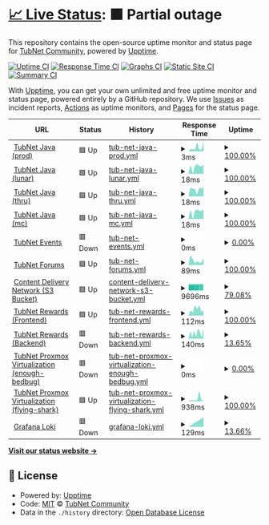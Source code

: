# [📈 Live Status](https://Tubnom.github.io/tubnet-uptime): <!--live status--> **🟧 Partial outage**

This repository contains the open-source uptime monitor and status page for [TubNet Community](https://Tubnom.github.io/tubnet-uptime), powered by [Upptime](https://github.com/upptime/upptime).

[![Uptime CI](https://github.com/Tubnom/tubnet-uptime/workflows/Uptime%20CI/badge.svg)](https://github.com/Tubnom/tubnet-uptime/actions?query=workflow%3A%22Uptime+CI%22)
[![Response Time CI](https://github.com/Tubnom/tubnet-uptime/workflows/Response%20Time%20CI/badge.svg)](https://github.com/Tubnom/tubnet-uptime/actions?query=workflow%3A%22Response+Time+CI%22)
[![Graphs CI](https://github.com/Tubnom/tubnet-uptime/workflows/Graphs%20CI/badge.svg)](https://github.com/Tubnom/tubnet-uptime/actions?query=workflow%3A%22Graphs+CI%22)
[![Static Site CI](https://github.com/Tubnom/tubnet-uptime/workflows/Static%20Site%20CI/badge.svg)](https://github.com/Tubnom/tubnet-uptime/actions?query=workflow%3A%22Static+Site+CI%22)
[![Summary CI](https://github.com/Tubnom/tubnet-uptime/workflows/Summary%20CI/badge.svg)](https://github.com/Tubnom/tubnet-uptime/actions?query=workflow%3A%22Summary+CI%22)

With [Upptime](https://upptime.js.org), you can get your own unlimited and free uptime monitor and status page, powered entirely by a GitHub repository. We use [Issues](https://github.com/Tubnom/tubnet-uptime/issues) as incident reports, [Actions](https://github.com/Tubnom/tubnet-uptime/actions) as uptime monitors, and [Pages](https://Tubnom.github.io/tubnet-uptime) for the status page.

<!--start: status pages-->
<!-- This summary is generated by Upptime (https://github.com/upptime/upptime) -->
<!-- Do not edit this manually, your changes will be overwritten -->
<!-- prettier-ignore -->
| URL | Status | History | Response Time | Uptime |
| --- | ------ | ------- | ------------- | ------ |
| <img alt="" src="https://icons.duckduckgo.com/ip3/null.ico" height="13"> [TubNet Java (prod)](prod.tubnet.gg) | 🟩 Up | [tub-net-java-prod.yml](https://github.com/Tubnom/tubnet-uptime/commits/HEAD/history/tub-net-java-prod.yml) | <details><summary><img alt="Response time graph" src="./graphs/tub-net-java-prod/response-time-week.png" height="20"> 3ms</summary><br><a href="https://status.tubnet.cc/history/tub-net-java-prod"><img alt="Response time 48" src="https://img.shields.io/endpoint?url=https%3A%2F%2Fraw.githubusercontent.com%2FTubnom%2Ftubnet-uptime%2FHEAD%2Fapi%2Ftub-net-java-prod%2Fresponse-time.json"></a><br><a href="https://status.tubnet.cc/history/tub-net-java-prod"><img alt="24-hour response time 6" src="https://img.shields.io/endpoint?url=https%3A%2F%2Fraw.githubusercontent.com%2FTubnom%2Ftubnet-uptime%2FHEAD%2Fapi%2Ftub-net-java-prod%2Fresponse-time-day.json"></a><br><a href="https://status.tubnet.cc/history/tub-net-java-prod"><img alt="7-day response time 3" src="https://img.shields.io/endpoint?url=https%3A%2F%2Fraw.githubusercontent.com%2FTubnom%2Ftubnet-uptime%2FHEAD%2Fapi%2Ftub-net-java-prod%2Fresponse-time-week.json"></a><br><a href="https://status.tubnet.cc/history/tub-net-java-prod"><img alt="30-day response time 3" src="https://img.shields.io/endpoint?url=https%3A%2F%2Fraw.githubusercontent.com%2FTubnom%2Ftubnet-uptime%2FHEAD%2Fapi%2Ftub-net-java-prod%2Fresponse-time-month.json"></a><br><a href="https://status.tubnet.cc/history/tub-net-java-prod"><img alt="1-year response time 48" src="https://img.shields.io/endpoint?url=https%3A%2F%2Fraw.githubusercontent.com%2FTubnom%2Ftubnet-uptime%2FHEAD%2Fapi%2Ftub-net-java-prod%2Fresponse-time-year.json"></a></details> | <details><summary><a href="https://status.tubnet.cc/history/tub-net-java-prod">100.00%</a></summary><a href="https://status.tubnet.cc/history/tub-net-java-prod"><img alt="All-time uptime 99.86%" src="https://img.shields.io/endpoint?url=https%3A%2F%2Fraw.githubusercontent.com%2FTubnom%2Ftubnet-uptime%2FHEAD%2Fapi%2Ftub-net-java-prod%2Fuptime.json"></a><br><a href="https://status.tubnet.cc/history/tub-net-java-prod"><img alt="24-hour uptime 100.00%" src="https://img.shields.io/endpoint?url=https%3A%2F%2Fraw.githubusercontent.com%2FTubnom%2Ftubnet-uptime%2FHEAD%2Fapi%2Ftub-net-java-prod%2Fuptime-day.json"></a><br><a href="https://status.tubnet.cc/history/tub-net-java-prod"><img alt="7-day uptime 100.00%" src="https://img.shields.io/endpoint?url=https%3A%2F%2Fraw.githubusercontent.com%2FTubnom%2Ftubnet-uptime%2FHEAD%2Fapi%2Ftub-net-java-prod%2Fuptime-week.json"></a><br><a href="https://status.tubnet.cc/history/tub-net-java-prod"><img alt="30-day uptime 100.00%" src="https://img.shields.io/endpoint?url=https%3A%2F%2Fraw.githubusercontent.com%2FTubnom%2Ftubnet-uptime%2FHEAD%2Fapi%2Ftub-net-java-prod%2Fuptime-month.json"></a><br><a href="https://status.tubnet.cc/history/tub-net-java-prod"><img alt="1-year uptime 99.86%" src="https://img.shields.io/endpoint?url=https%3A%2F%2Fraw.githubusercontent.com%2FTubnom%2Ftubnet-uptime%2FHEAD%2Fapi%2Ftub-net-java-prod%2Fuptime-year.json"></a></details>
| <img alt="" src="https://icons.duckduckgo.com/ip3/null.ico" height="13"> [TubNet Java (lunar)](lunar.tubnet.gg) | 🟩 Up | [tub-net-java-lunar.yml](https://github.com/Tubnom/tubnet-uptime/commits/HEAD/history/tub-net-java-lunar.yml) | <details><summary><img alt="Response time graph" src="./graphs/tub-net-java-lunar/response-time-week.png" height="20"> 18ms</summary><br><a href="https://status.tubnet.cc/history/tub-net-java-lunar"><img alt="Response time 78" src="https://img.shields.io/endpoint?url=https%3A%2F%2Fraw.githubusercontent.com%2FTubnom%2Ftubnet-uptime%2FHEAD%2Fapi%2Ftub-net-java-lunar%2Fresponse-time.json"></a><br><a href="https://status.tubnet.cc/history/tub-net-java-lunar"><img alt="24-hour response time 23" src="https://img.shields.io/endpoint?url=https%3A%2F%2Fraw.githubusercontent.com%2FTubnom%2Ftubnet-uptime%2FHEAD%2Fapi%2Ftub-net-java-lunar%2Fresponse-time-day.json"></a><br><a href="https://status.tubnet.cc/history/tub-net-java-lunar"><img alt="7-day response time 18" src="https://img.shields.io/endpoint?url=https%3A%2F%2Fraw.githubusercontent.com%2FTubnom%2Ftubnet-uptime%2FHEAD%2Fapi%2Ftub-net-java-lunar%2Fresponse-time-week.json"></a><br><a href="https://status.tubnet.cc/history/tub-net-java-lunar"><img alt="30-day response time 28" src="https://img.shields.io/endpoint?url=https%3A%2F%2Fraw.githubusercontent.com%2FTubnom%2Ftubnet-uptime%2FHEAD%2Fapi%2Ftub-net-java-lunar%2Fresponse-time-month.json"></a><br><a href="https://status.tubnet.cc/history/tub-net-java-lunar"><img alt="1-year response time 76" src="https://img.shields.io/endpoint?url=https%3A%2F%2Fraw.githubusercontent.com%2FTubnom%2Ftubnet-uptime%2FHEAD%2Fapi%2Ftub-net-java-lunar%2Fresponse-time-year.json"></a></details> | <details><summary><a href="https://status.tubnet.cc/history/tub-net-java-lunar">100.00%</a></summary><a href="https://status.tubnet.cc/history/tub-net-java-lunar"><img alt="All-time uptime 99.86%" src="https://img.shields.io/endpoint?url=https%3A%2F%2Fraw.githubusercontent.com%2FTubnom%2Ftubnet-uptime%2FHEAD%2Fapi%2Ftub-net-java-lunar%2Fuptime.json"></a><br><a href="https://status.tubnet.cc/history/tub-net-java-lunar"><img alt="24-hour uptime 100.00%" src="https://img.shields.io/endpoint?url=https%3A%2F%2Fraw.githubusercontent.com%2FTubnom%2Ftubnet-uptime%2FHEAD%2Fapi%2Ftub-net-java-lunar%2Fuptime-day.json"></a><br><a href="https://status.tubnet.cc/history/tub-net-java-lunar"><img alt="7-day uptime 100.00%" src="https://img.shields.io/endpoint?url=https%3A%2F%2Fraw.githubusercontent.com%2FTubnom%2Ftubnet-uptime%2FHEAD%2Fapi%2Ftub-net-java-lunar%2Fuptime-week.json"></a><br><a href="https://status.tubnet.cc/history/tub-net-java-lunar"><img alt="30-day uptime 100.00%" src="https://img.shields.io/endpoint?url=https%3A%2F%2Fraw.githubusercontent.com%2FTubnom%2Ftubnet-uptime%2FHEAD%2Fapi%2Ftub-net-java-lunar%2Fuptime-month.json"></a><br><a href="https://status.tubnet.cc/history/tub-net-java-lunar"><img alt="1-year uptime 99.85%" src="https://img.shields.io/endpoint?url=https%3A%2F%2Fraw.githubusercontent.com%2FTubnom%2Ftubnet-uptime%2FHEAD%2Fapi%2Ftub-net-java-lunar%2Fuptime-year.json"></a></details>
| <img alt="" src="https://icons.duckduckgo.com/ip3/null.ico" height="13"> [TubNet Java (thru)](thru.tubnet.gg) | 🟩 Up | [tub-net-java-thru.yml](https://github.com/Tubnom/tubnet-uptime/commits/HEAD/history/tub-net-java-thru.yml) | <details><summary><img alt="Response time graph" src="./graphs/tub-net-java-thru/response-time-week.png" height="20"> 18ms</summary><br><a href="https://status.tubnet.cc/history/tub-net-java-thru"><img alt="Response time 68" src="https://img.shields.io/endpoint?url=https%3A%2F%2Fraw.githubusercontent.com%2FTubnom%2Ftubnet-uptime%2FHEAD%2Fapi%2Ftub-net-java-thru%2Fresponse-time.json"></a><br><a href="https://status.tubnet.cc/history/tub-net-java-thru"><img alt="24-hour response time 23" src="https://img.shields.io/endpoint?url=https%3A%2F%2Fraw.githubusercontent.com%2FTubnom%2Ftubnet-uptime%2FHEAD%2Fapi%2Ftub-net-java-thru%2Fresponse-time-day.json"></a><br><a href="https://status.tubnet.cc/history/tub-net-java-thru"><img alt="7-day response time 18" src="https://img.shields.io/endpoint?url=https%3A%2F%2Fraw.githubusercontent.com%2FTubnom%2Ftubnet-uptime%2FHEAD%2Fapi%2Ftub-net-java-thru%2Fresponse-time-week.json"></a><br><a href="https://status.tubnet.cc/history/tub-net-java-thru"><img alt="30-day response time 28" src="https://img.shields.io/endpoint?url=https%3A%2F%2Fraw.githubusercontent.com%2FTubnom%2Ftubnet-uptime%2FHEAD%2Fapi%2Ftub-net-java-thru%2Fresponse-time-month.json"></a><br><a href="https://status.tubnet.cc/history/tub-net-java-thru"><img alt="1-year response time 67" src="https://img.shields.io/endpoint?url=https%3A%2F%2Fraw.githubusercontent.com%2FTubnom%2Ftubnet-uptime%2FHEAD%2Fapi%2Ftub-net-java-thru%2Fresponse-time-year.json"></a></details> | <details><summary><a href="https://status.tubnet.cc/history/tub-net-java-thru">100.00%</a></summary><a href="https://status.tubnet.cc/history/tub-net-java-thru"><img alt="All-time uptime 99.86%" src="https://img.shields.io/endpoint?url=https%3A%2F%2Fraw.githubusercontent.com%2FTubnom%2Ftubnet-uptime%2FHEAD%2Fapi%2Ftub-net-java-thru%2Fuptime.json"></a><br><a href="https://status.tubnet.cc/history/tub-net-java-thru"><img alt="24-hour uptime 100.00%" src="https://img.shields.io/endpoint?url=https%3A%2F%2Fraw.githubusercontent.com%2FTubnom%2Ftubnet-uptime%2FHEAD%2Fapi%2Ftub-net-java-thru%2Fuptime-day.json"></a><br><a href="https://status.tubnet.cc/history/tub-net-java-thru"><img alt="7-day uptime 100.00%" src="https://img.shields.io/endpoint?url=https%3A%2F%2Fraw.githubusercontent.com%2FTubnom%2Ftubnet-uptime%2FHEAD%2Fapi%2Ftub-net-java-thru%2Fuptime-week.json"></a><br><a href="https://status.tubnet.cc/history/tub-net-java-thru"><img alt="30-day uptime 100.00%" src="https://img.shields.io/endpoint?url=https%3A%2F%2Fraw.githubusercontent.com%2FTubnom%2Ftubnet-uptime%2FHEAD%2Fapi%2Ftub-net-java-thru%2Fuptime-month.json"></a><br><a href="https://status.tubnet.cc/history/tub-net-java-thru"><img alt="1-year uptime 99.86%" src="https://img.shields.io/endpoint?url=https%3A%2F%2Fraw.githubusercontent.com%2FTubnom%2Ftubnet-uptime%2FHEAD%2Fapi%2Ftub-net-java-thru%2Fuptime-year.json"></a></details>
| <img alt="" src="https://icons.duckduckgo.com/ip3/null.ico" height="13"> [TubNet Java (mc)](mc.tubnet.gg) | 🟩 Up | [tub-net-java-mc.yml](https://github.com/Tubnom/tubnet-uptime/commits/HEAD/history/tub-net-java-mc.yml) | <details><summary><img alt="Response time graph" src="./graphs/tub-net-java-mc/response-time-week.png" height="20"> 18ms</summary><br><a href="https://status.tubnet.cc/history/tub-net-java-mc"><img alt="Response time 62" src="https://img.shields.io/endpoint?url=https%3A%2F%2Fraw.githubusercontent.com%2FTubnom%2Ftubnet-uptime%2FHEAD%2Fapi%2Ftub-net-java-mc%2Fresponse-time.json"></a><br><a href="https://status.tubnet.cc/history/tub-net-java-mc"><img alt="24-hour response time 23" src="https://img.shields.io/endpoint?url=https%3A%2F%2Fraw.githubusercontent.com%2FTubnom%2Ftubnet-uptime%2FHEAD%2Fapi%2Ftub-net-java-mc%2Fresponse-time-day.json"></a><br><a href="https://status.tubnet.cc/history/tub-net-java-mc"><img alt="7-day response time 18" src="https://img.shields.io/endpoint?url=https%3A%2F%2Fraw.githubusercontent.com%2FTubnom%2Ftubnet-uptime%2FHEAD%2Fapi%2Ftub-net-java-mc%2Fresponse-time-week.json"></a><br><a href="https://status.tubnet.cc/history/tub-net-java-mc"><img alt="30-day response time 33" src="https://img.shields.io/endpoint?url=https%3A%2F%2Fraw.githubusercontent.com%2FTubnom%2Ftubnet-uptime%2FHEAD%2Fapi%2Ftub-net-java-mc%2Fresponse-time-month.json"></a><br><a href="https://status.tubnet.cc/history/tub-net-java-mc"><img alt="1-year response time 61" src="https://img.shields.io/endpoint?url=https%3A%2F%2Fraw.githubusercontent.com%2FTubnom%2Ftubnet-uptime%2FHEAD%2Fapi%2Ftub-net-java-mc%2Fresponse-time-year.json"></a></details> | <details><summary><a href="https://status.tubnet.cc/history/tub-net-java-mc">100.00%</a></summary><a href="https://status.tubnet.cc/history/tub-net-java-mc"><img alt="All-time uptime 99.86%" src="https://img.shields.io/endpoint?url=https%3A%2F%2Fraw.githubusercontent.com%2FTubnom%2Ftubnet-uptime%2FHEAD%2Fapi%2Ftub-net-java-mc%2Fuptime.json"></a><br><a href="https://status.tubnet.cc/history/tub-net-java-mc"><img alt="24-hour uptime 100.00%" src="https://img.shields.io/endpoint?url=https%3A%2F%2Fraw.githubusercontent.com%2FTubnom%2Ftubnet-uptime%2FHEAD%2Fapi%2Ftub-net-java-mc%2Fuptime-day.json"></a><br><a href="https://status.tubnet.cc/history/tub-net-java-mc"><img alt="7-day uptime 100.00%" src="https://img.shields.io/endpoint?url=https%3A%2F%2Fraw.githubusercontent.com%2FTubnom%2Ftubnet-uptime%2FHEAD%2Fapi%2Ftub-net-java-mc%2Fuptime-week.json"></a><br><a href="https://status.tubnet.cc/history/tub-net-java-mc"><img alt="30-day uptime 100.00%" src="https://img.shields.io/endpoint?url=https%3A%2F%2Fraw.githubusercontent.com%2FTubnom%2Ftubnet-uptime%2FHEAD%2Fapi%2Ftub-net-java-mc%2Fuptime-month.json"></a><br><a href="https://status.tubnet.cc/history/tub-net-java-mc"><img alt="1-year uptime 99.86%" src="https://img.shields.io/endpoint?url=https%3A%2F%2Fraw.githubusercontent.com%2FTubnom%2Ftubnet-uptime%2FHEAD%2Fapi%2Ftub-net-java-mc%2Fuptime-year.json"></a></details>
| <img alt="" src="https://icons.duckduckgo.com/ip3/null.ico" height="13"> [TubNet Events](5.161.155.38) | 🟥 Down | [tub-net-events.yml](https://github.com/Tubnom/tubnet-uptime/commits/HEAD/history/tub-net-events.yml) | <details><summary><img alt="Response time graph" src="./graphs/tub-net-events/response-time-week.png" height="20"> 0ms</summary><br><a href="https://status.tubnet.cc/history/tub-net-events"><img alt="Response time 40" src="https://img.shields.io/endpoint?url=https%3A%2F%2Fraw.githubusercontent.com%2FTubnom%2Ftubnet-uptime%2FHEAD%2Fapi%2Ftub-net-events%2Fresponse-time.json"></a><br><a href="https://status.tubnet.cc/history/tub-net-events"><img alt="24-hour response time 0" src="https://img.shields.io/endpoint?url=https%3A%2F%2Fraw.githubusercontent.com%2FTubnom%2Ftubnet-uptime%2FHEAD%2Fapi%2Ftub-net-events%2Fresponse-time-day.json"></a><br><a href="https://status.tubnet.cc/history/tub-net-events"><img alt="7-day response time 0" src="https://img.shields.io/endpoint?url=https%3A%2F%2Fraw.githubusercontent.com%2FTubnom%2Ftubnet-uptime%2FHEAD%2Fapi%2Ftub-net-events%2Fresponse-time-week.json"></a><br><a href="https://status.tubnet.cc/history/tub-net-events"><img alt="30-day response time 0" src="https://img.shields.io/endpoint?url=https%3A%2F%2Fraw.githubusercontent.com%2FTubnom%2Ftubnet-uptime%2FHEAD%2Fapi%2Ftub-net-events%2Fresponse-time-month.json"></a><br><a href="https://status.tubnet.cc/history/tub-net-events"><img alt="1-year response time 39" src="https://img.shields.io/endpoint?url=https%3A%2F%2Fraw.githubusercontent.com%2FTubnom%2Ftubnet-uptime%2FHEAD%2Fapi%2Ftub-net-events%2Fresponse-time-year.json"></a></details> | <details><summary><a href="https://status.tubnet.cc/history/tub-net-events">0.00%</a></summary><a href="https://status.tubnet.cc/history/tub-net-events"><img alt="All-time uptime 8.66%" src="https://img.shields.io/endpoint?url=https%3A%2F%2Fraw.githubusercontent.com%2FTubnom%2Ftubnet-uptime%2FHEAD%2Fapi%2Ftub-net-events%2Fuptime.json"></a><br><a href="https://status.tubnet.cc/history/tub-net-events"><img alt="24-hour uptime 0.00%" src="https://img.shields.io/endpoint?url=https%3A%2F%2Fraw.githubusercontent.com%2FTubnom%2Ftubnet-uptime%2FHEAD%2Fapi%2Ftub-net-events%2Fuptime-day.json"></a><br><a href="https://status.tubnet.cc/history/tub-net-events"><img alt="7-day uptime 0.00%" src="https://img.shields.io/endpoint?url=https%3A%2F%2Fraw.githubusercontent.com%2FTubnom%2Ftubnet-uptime%2FHEAD%2Fapi%2Ftub-net-events%2Fuptime-week.json"></a><br><a href="https://status.tubnet.cc/history/tub-net-events"><img alt="30-day uptime 0.00%" src="https://img.shields.io/endpoint?url=https%3A%2F%2Fraw.githubusercontent.com%2FTubnom%2Ftubnet-uptime%2FHEAD%2Fapi%2Ftub-net-events%2Fuptime-month.json"></a><br><a href="https://status.tubnet.cc/history/tub-net-events"><img alt="1-year uptime 7.04%" src="https://img.shields.io/endpoint?url=https%3A%2F%2Fraw.githubusercontent.com%2FTubnom%2Ftubnet-uptime%2FHEAD%2Fapi%2Ftub-net-events%2Fuptime-year.json"></a></details>
| <img alt="" src="https://icons.duckduckgo.com/ip3/forums.tubnet.gg.ico" height="13"> [TubNet Forums](https://forums.tubnet.gg/) | 🟩 Up | [tub-net-forums.yml](https://github.com/Tubnom/tubnet-uptime/commits/HEAD/history/tub-net-forums.yml) | <details><summary><img alt="Response time graph" src="./graphs/tub-net-forums/response-time-week.png" height="20"> 89ms</summary><br><a href="https://status.tubnet.cc/history/tub-net-forums"><img alt="Response time 87" src="https://img.shields.io/endpoint?url=https%3A%2F%2Fraw.githubusercontent.com%2FTubnom%2Ftubnet-uptime%2FHEAD%2Fapi%2Ftub-net-forums%2Fresponse-time.json"></a><br><a href="https://status.tubnet.cc/history/tub-net-forums"><img alt="24-hour response time 128" src="https://img.shields.io/endpoint?url=https%3A%2F%2Fraw.githubusercontent.com%2FTubnom%2Ftubnet-uptime%2FHEAD%2Fapi%2Ftub-net-forums%2Fresponse-time-day.json"></a><br><a href="https://status.tubnet.cc/history/tub-net-forums"><img alt="7-day response time 89" src="https://img.shields.io/endpoint?url=https%3A%2F%2Fraw.githubusercontent.com%2FTubnom%2Ftubnet-uptime%2FHEAD%2Fapi%2Ftub-net-forums%2Fresponse-time-week.json"></a><br><a href="https://status.tubnet.cc/history/tub-net-forums"><img alt="30-day response time 93" src="https://img.shields.io/endpoint?url=https%3A%2F%2Fraw.githubusercontent.com%2FTubnom%2Ftubnet-uptime%2FHEAD%2Fapi%2Ftub-net-forums%2Fresponse-time-month.json"></a><br><a href="https://status.tubnet.cc/history/tub-net-forums"><img alt="1-year response time 87" src="https://img.shields.io/endpoint?url=https%3A%2F%2Fraw.githubusercontent.com%2FTubnom%2Ftubnet-uptime%2FHEAD%2Fapi%2Ftub-net-forums%2Fresponse-time-year.json"></a></details> | <details><summary><a href="https://status.tubnet.cc/history/tub-net-forums">100.00%</a></summary><a href="https://status.tubnet.cc/history/tub-net-forums"><img alt="All-time uptime 99.86%" src="https://img.shields.io/endpoint?url=https%3A%2F%2Fraw.githubusercontent.com%2FTubnom%2Ftubnet-uptime%2FHEAD%2Fapi%2Ftub-net-forums%2Fuptime.json"></a><br><a href="https://status.tubnet.cc/history/tub-net-forums"><img alt="24-hour uptime 100.00%" src="https://img.shields.io/endpoint?url=https%3A%2F%2Fraw.githubusercontent.com%2FTubnom%2Ftubnet-uptime%2FHEAD%2Fapi%2Ftub-net-forums%2Fuptime-day.json"></a><br><a href="https://status.tubnet.cc/history/tub-net-forums"><img alt="7-day uptime 100.00%" src="https://img.shields.io/endpoint?url=https%3A%2F%2Fraw.githubusercontent.com%2FTubnom%2Ftubnet-uptime%2FHEAD%2Fapi%2Ftub-net-forums%2Fuptime-week.json"></a><br><a href="https://status.tubnet.cc/history/tub-net-forums"><img alt="30-day uptime 100.00%" src="https://img.shields.io/endpoint?url=https%3A%2F%2Fraw.githubusercontent.com%2FTubnom%2Ftubnet-uptime%2FHEAD%2Fapi%2Ftub-net-forums%2Fuptime-month.json"></a><br><a href="https://status.tubnet.cc/history/tub-net-forums"><img alt="1-year uptime 99.86%" src="https://img.shields.io/endpoint?url=https%3A%2F%2Fraw.githubusercontent.com%2FTubnom%2Ftubnet-uptime%2FHEAD%2Fapi%2Ftub-net-forums%2Fuptime-year.json"></a></details>
| <img alt="" src="https://icons.duckduckgo.com/ip3/cdn.tubnet.gg.ico" height="13"> [Content Delivery Network (S3 Bucket)](https://cdn.tubnet.gg/minecraft-resourcepack/TubPack-production.zip) | 🟩 Up | [content-delivery-network-s3-bucket.yml](https://github.com/Tubnom/tubnet-uptime/commits/HEAD/history/content-delivery-network-s3-bucket.yml) | <details><summary><img alt="Response time graph" src="./graphs/content-delivery-network-s3-bucket/response-time-week.png" height="20"> 9696ms</summary><br><a href="https://status.tubnet.cc/history/content-delivery-network-s3-bucket"><img alt="Response time 2964" src="https://img.shields.io/endpoint?url=https%3A%2F%2Fraw.githubusercontent.com%2FTubnom%2Ftubnet-uptime%2FHEAD%2Fapi%2Fcontent-delivery-network-s3-bucket%2Fresponse-time.json"></a><br><a href="https://status.tubnet.cc/history/content-delivery-network-s3-bucket"><img alt="24-hour response time 12526" src="https://img.shields.io/endpoint?url=https%3A%2F%2Fraw.githubusercontent.com%2FTubnom%2Ftubnet-uptime%2FHEAD%2Fapi%2Fcontent-delivery-network-s3-bucket%2Fresponse-time-day.json"></a><br><a href="https://status.tubnet.cc/history/content-delivery-network-s3-bucket"><img alt="7-day response time 9696" src="https://img.shields.io/endpoint?url=https%3A%2F%2Fraw.githubusercontent.com%2FTubnom%2Ftubnet-uptime%2FHEAD%2Fapi%2Fcontent-delivery-network-s3-bucket%2Fresponse-time-week.json"></a><br><a href="https://status.tubnet.cc/history/content-delivery-network-s3-bucket"><img alt="30-day response time 8955" src="https://img.shields.io/endpoint?url=https%3A%2F%2Fraw.githubusercontent.com%2FTubnom%2Ftubnet-uptime%2FHEAD%2Fapi%2Fcontent-delivery-network-s3-bucket%2Fresponse-time-month.json"></a><br><a href="https://status.tubnet.cc/history/content-delivery-network-s3-bucket"><img alt="1-year response time 2969" src="https://img.shields.io/endpoint?url=https%3A%2F%2Fraw.githubusercontent.com%2FTubnom%2Ftubnet-uptime%2FHEAD%2Fapi%2Fcontent-delivery-network-s3-bucket%2Fresponse-time-year.json"></a></details> | <details><summary><a href="https://status.tubnet.cc/history/content-delivery-network-s3-bucket">79.08%</a></summary><a href="https://status.tubnet.cc/history/content-delivery-network-s3-bucket"><img alt="All-time uptime 95.94%" src="https://img.shields.io/endpoint?url=https%3A%2F%2Fraw.githubusercontent.com%2FTubnom%2Ftubnet-uptime%2FHEAD%2Fapi%2Fcontent-delivery-network-s3-bucket%2Fuptime.json"></a><br><a href="https://status.tubnet.cc/history/content-delivery-network-s3-bucket"><img alt="24-hour uptime 69.59%" src="https://img.shields.io/endpoint?url=https%3A%2F%2Fraw.githubusercontent.com%2FTubnom%2Ftubnet-uptime%2FHEAD%2Fapi%2Fcontent-delivery-network-s3-bucket%2Fuptime-day.json"></a><br><a href="https://status.tubnet.cc/history/content-delivery-network-s3-bucket"><img alt="7-day uptime 79.08%" src="https://img.shields.io/endpoint?url=https%3A%2F%2Fraw.githubusercontent.com%2FTubnom%2Ftubnet-uptime%2FHEAD%2Fapi%2Fcontent-delivery-network-s3-bucket%2Fuptime-week.json"></a><br><a href="https://status.tubnet.cc/history/content-delivery-network-s3-bucket"><img alt="30-day uptime 95.19%" src="https://img.shields.io/endpoint?url=https%3A%2F%2Fraw.githubusercontent.com%2FTubnom%2Ftubnet-uptime%2FHEAD%2Fapi%2Fcontent-delivery-network-s3-bucket%2Fuptime-month.json"></a><br><a href="https://status.tubnet.cc/history/content-delivery-network-s3-bucket"><img alt="1-year uptime 95.94%" src="https://img.shields.io/endpoint?url=https%3A%2F%2Fraw.githubusercontent.com%2FTubnom%2Ftubnet-uptime%2FHEAD%2Fapi%2Fcontent-delivery-network-s3-bucket%2Fuptime-year.json"></a></details>
| <img alt="" src="https://icons.duckduckgo.com/ip3/rewards.tubnet.gg.ico" height="13"> [TubNet Rewards (Frontend)](https://rewards.tubnet.gg) | 🟩 Up | [tub-net-rewards-frontend.yml](https://github.com/Tubnom/tubnet-uptime/commits/HEAD/history/tub-net-rewards-frontend.yml) | <details><summary><img alt="Response time graph" src="./graphs/tub-net-rewards-frontend/response-time-week.png" height="20"> 112ms</summary><br><a href="https://status.tubnet.cc/history/tub-net-rewards-frontend"><img alt="Response time 186" src="https://img.shields.io/endpoint?url=https%3A%2F%2Fraw.githubusercontent.com%2FTubnom%2Ftubnet-uptime%2FHEAD%2Fapi%2Ftub-net-rewards-frontend%2Fresponse-time.json"></a><br><a href="https://status.tubnet.cc/history/tub-net-rewards-frontend"><img alt="24-hour response time 91" src="https://img.shields.io/endpoint?url=https%3A%2F%2Fraw.githubusercontent.com%2FTubnom%2Ftubnet-uptime%2FHEAD%2Fapi%2Ftub-net-rewards-frontend%2Fresponse-time-day.json"></a><br><a href="https://status.tubnet.cc/history/tub-net-rewards-frontend"><img alt="7-day response time 112" src="https://img.shields.io/endpoint?url=https%3A%2F%2Fraw.githubusercontent.com%2FTubnom%2Ftubnet-uptime%2FHEAD%2Fapi%2Ftub-net-rewards-frontend%2Fresponse-time-week.json"></a><br><a href="https://status.tubnet.cc/history/tub-net-rewards-frontend"><img alt="30-day response time 133" src="https://img.shields.io/endpoint?url=https%3A%2F%2Fraw.githubusercontent.com%2FTubnom%2Ftubnet-uptime%2FHEAD%2Fapi%2Ftub-net-rewards-frontend%2Fresponse-time-month.json"></a><br><a href="https://status.tubnet.cc/history/tub-net-rewards-frontend"><img alt="1-year response time 187" src="https://img.shields.io/endpoint?url=https%3A%2F%2Fraw.githubusercontent.com%2FTubnom%2Ftubnet-uptime%2FHEAD%2Fapi%2Ftub-net-rewards-frontend%2Fresponse-time-year.json"></a></details> | <details><summary><a href="https://status.tubnet.cc/history/tub-net-rewards-frontend">100.00%</a></summary><a href="https://status.tubnet.cc/history/tub-net-rewards-frontend"><img alt="All-time uptime 99.90%" src="https://img.shields.io/endpoint?url=https%3A%2F%2Fraw.githubusercontent.com%2FTubnom%2Ftubnet-uptime%2FHEAD%2Fapi%2Ftub-net-rewards-frontend%2Fuptime.json"></a><br><a href="https://status.tubnet.cc/history/tub-net-rewards-frontend"><img alt="24-hour uptime 100.00%" src="https://img.shields.io/endpoint?url=https%3A%2F%2Fraw.githubusercontent.com%2FTubnom%2Ftubnet-uptime%2FHEAD%2Fapi%2Ftub-net-rewards-frontend%2Fuptime-day.json"></a><br><a href="https://status.tubnet.cc/history/tub-net-rewards-frontend"><img alt="7-day uptime 100.00%" src="https://img.shields.io/endpoint?url=https%3A%2F%2Fraw.githubusercontent.com%2FTubnom%2Ftubnet-uptime%2FHEAD%2Fapi%2Ftub-net-rewards-frontend%2Fuptime-week.json"></a><br><a href="https://status.tubnet.cc/history/tub-net-rewards-frontend"><img alt="30-day uptime 100.00%" src="https://img.shields.io/endpoint?url=https%3A%2F%2Fraw.githubusercontent.com%2FTubnom%2Ftubnet-uptime%2FHEAD%2Fapi%2Ftub-net-rewards-frontend%2Fuptime-month.json"></a><br><a href="https://status.tubnet.cc/history/tub-net-rewards-frontend"><img alt="1-year uptime 99.90%" src="https://img.shields.io/endpoint?url=https%3A%2F%2Fraw.githubusercontent.com%2FTubnom%2Ftubnet-uptime%2FHEAD%2Fapi%2Ftub-net-rewards-frontend%2Fuptime-year.json"></a></details>
| <img alt="" src="https://icons.duckduckgo.com/ip3/reward.prd.svc.tubnet.io.ico" height="13"> [TubNet Rewards (Backend)](https://reward.prd.svc.tubnet.io/) | 🟥 Down | [tub-net-rewards-backend.yml](https://github.com/Tubnom/tubnet-uptime/commits/HEAD/history/tub-net-rewards-backend.yml) | <details><summary><img alt="Response time graph" src="./graphs/tub-net-rewards-backend/response-time-week.png" height="20"> 140ms</summary><br><a href="https://status.tubnet.cc/history/tub-net-rewards-backend"><img alt="Response time 230" src="https://img.shields.io/endpoint?url=https%3A%2F%2Fraw.githubusercontent.com%2FTubnom%2Ftubnet-uptime%2FHEAD%2Fapi%2Ftub-net-rewards-backend%2Fresponse-time.json"></a><br><a href="https://status.tubnet.cc/history/tub-net-rewards-backend"><img alt="24-hour response time 250" src="https://img.shields.io/endpoint?url=https%3A%2F%2Fraw.githubusercontent.com%2FTubnom%2Ftubnet-uptime%2FHEAD%2Fapi%2Ftub-net-rewards-backend%2Fresponse-time-day.json"></a><br><a href="https://status.tubnet.cc/history/tub-net-rewards-backend"><img alt="7-day response time 140" src="https://img.shields.io/endpoint?url=https%3A%2F%2Fraw.githubusercontent.com%2FTubnom%2Ftubnet-uptime%2FHEAD%2Fapi%2Ftub-net-rewards-backend%2Fresponse-time-week.json"></a><br><a href="https://status.tubnet.cc/history/tub-net-rewards-backend"><img alt="30-day response time 205" src="https://img.shields.io/endpoint?url=https%3A%2F%2Fraw.githubusercontent.com%2FTubnom%2Ftubnet-uptime%2FHEAD%2Fapi%2Ftub-net-rewards-backend%2Fresponse-time-month.json"></a><br><a href="https://status.tubnet.cc/history/tub-net-rewards-backend"><img alt="1-year response time 230" src="https://img.shields.io/endpoint?url=https%3A%2F%2Fraw.githubusercontent.com%2FTubnom%2Ftubnet-uptime%2FHEAD%2Fapi%2Ftub-net-rewards-backend%2Fresponse-time-year.json"></a></details> | <details><summary><a href="https://status.tubnet.cc/history/tub-net-rewards-backend">13.65%</a></summary><a href="https://status.tubnet.cc/history/tub-net-rewards-backend"><img alt="All-time uptime 98.13%" src="https://img.shields.io/endpoint?url=https%3A%2F%2Fraw.githubusercontent.com%2FTubnom%2Ftubnet-uptime%2FHEAD%2Fapi%2Ftub-net-rewards-backend%2Fuptime.json"></a><br><a href="https://status.tubnet.cc/history/tub-net-rewards-backend"><img alt="24-hour uptime 0.00%" src="https://img.shields.io/endpoint?url=https%3A%2F%2Fraw.githubusercontent.com%2FTubnom%2Ftubnet-uptime%2FHEAD%2Fapi%2Ftub-net-rewards-backend%2Fuptime-day.json"></a><br><a href="https://status.tubnet.cc/history/tub-net-rewards-backend"><img alt="7-day uptime 13.65%" src="https://img.shields.io/endpoint?url=https%3A%2F%2Fraw.githubusercontent.com%2FTubnom%2Ftubnet-uptime%2FHEAD%2Fapi%2Ftub-net-rewards-backend%2Fuptime-week.json"></a><br><a href="https://status.tubnet.cc/history/tub-net-rewards-backend"><img alt="30-day uptime 80.13%" src="https://img.shields.io/endpoint?url=https%3A%2F%2Fraw.githubusercontent.com%2FTubnom%2Ftubnet-uptime%2FHEAD%2Fapi%2Ftub-net-rewards-backend%2Fuptime-month.json"></a><br><a href="https://status.tubnet.cc/history/tub-net-rewards-backend"><img alt="1-year uptime 98.10%" src="https://img.shields.io/endpoint?url=https%3A%2F%2Fraw.githubusercontent.com%2FTubnom%2Ftubnet-uptime%2FHEAD%2Fapi%2Ftub-net-rewards-backend%2Fuptime-year.json"></a></details>
| <img alt="" src="https://icons.duckduckgo.com/ip3/eb.clmgr.tubnet.io.ico" height="13"> [TubNet Proxmox Virtualization (enough-bedbug)](https://eb.clmgr.tubnet.io) | 🟥 Down | [tub-net-proxmox-virtualization-enough-bedbug.yml](https://github.com/Tubnom/tubnet-uptime/commits/HEAD/history/tub-net-proxmox-virtualization-enough-bedbug.yml) | <details><summary><img alt="Response time graph" src="./graphs/tub-net-proxmox-virtualization-enough-bedbug/response-time-week.png" height="20"> 0ms</summary><br><a href="https://status.tubnet.cc/history/tub-net-proxmox-virtualization-enough-bedbug"><img alt="Response time 469" src="https://img.shields.io/endpoint?url=https%3A%2F%2Fraw.githubusercontent.com%2FTubnom%2Ftubnet-uptime%2FHEAD%2Fapi%2Ftub-net-proxmox-virtualization-enough-bedbug%2Fresponse-time.json"></a><br><a href="https://status.tubnet.cc/history/tub-net-proxmox-virtualization-enough-bedbug"><img alt="24-hour response time 0" src="https://img.shields.io/endpoint?url=https%3A%2F%2Fraw.githubusercontent.com%2FTubnom%2Ftubnet-uptime%2FHEAD%2Fapi%2Ftub-net-proxmox-virtualization-enough-bedbug%2Fresponse-time-day.json"></a><br><a href="https://status.tubnet.cc/history/tub-net-proxmox-virtualization-enough-bedbug"><img alt="7-day response time 0" src="https://img.shields.io/endpoint?url=https%3A%2F%2Fraw.githubusercontent.com%2FTubnom%2Ftubnet-uptime%2FHEAD%2Fapi%2Ftub-net-proxmox-virtualization-enough-bedbug%2Fresponse-time-week.json"></a><br><a href="https://status.tubnet.cc/history/tub-net-proxmox-virtualization-enough-bedbug"><img alt="30-day response time 0" src="https://img.shields.io/endpoint?url=https%3A%2F%2Fraw.githubusercontent.com%2FTubnom%2Ftubnet-uptime%2FHEAD%2Fapi%2Ftub-net-proxmox-virtualization-enough-bedbug%2Fresponse-time-month.json"></a><br><a href="https://status.tubnet.cc/history/tub-net-proxmox-virtualization-enough-bedbug"><img alt="1-year response time 469" src="https://img.shields.io/endpoint?url=https%3A%2F%2Fraw.githubusercontent.com%2FTubnom%2Ftubnet-uptime%2FHEAD%2Fapi%2Ftub-net-proxmox-virtualization-enough-bedbug%2Fresponse-time-year.json"></a></details> | <details><summary><a href="https://status.tubnet.cc/history/tub-net-proxmox-virtualization-enough-bedbug">0.00%</a></summary><a href="https://status.tubnet.cc/history/tub-net-proxmox-virtualization-enough-bedbug"><img alt="All-time uptime 14.34%" src="https://img.shields.io/endpoint?url=https%3A%2F%2Fraw.githubusercontent.com%2FTubnom%2Ftubnet-uptime%2FHEAD%2Fapi%2Ftub-net-proxmox-virtualization-enough-bedbug%2Fuptime.json"></a><br><a href="https://status.tubnet.cc/history/tub-net-proxmox-virtualization-enough-bedbug"><img alt="24-hour uptime 0.00%" src="https://img.shields.io/endpoint?url=https%3A%2F%2Fraw.githubusercontent.com%2FTubnom%2Ftubnet-uptime%2FHEAD%2Fapi%2Ftub-net-proxmox-virtualization-enough-bedbug%2Fuptime-day.json"></a><br><a href="https://status.tubnet.cc/history/tub-net-proxmox-virtualization-enough-bedbug"><img alt="7-day uptime 0.00%" src="https://img.shields.io/endpoint?url=https%3A%2F%2Fraw.githubusercontent.com%2FTubnom%2Ftubnet-uptime%2FHEAD%2Fapi%2Ftub-net-proxmox-virtualization-enough-bedbug%2Fuptime-week.json"></a><br><a href="https://status.tubnet.cc/history/tub-net-proxmox-virtualization-enough-bedbug"><img alt="30-day uptime 0.00%" src="https://img.shields.io/endpoint?url=https%3A%2F%2Fraw.githubusercontent.com%2FTubnom%2Ftubnet-uptime%2FHEAD%2Fapi%2Ftub-net-proxmox-virtualization-enough-bedbug%2Fuptime-month.json"></a><br><a href="https://status.tubnet.cc/history/tub-net-proxmox-virtualization-enough-bedbug"><img alt="1-year uptime 14.34%" src="https://img.shields.io/endpoint?url=https%3A%2F%2Fraw.githubusercontent.com%2FTubnom%2Ftubnet-uptime%2FHEAD%2Fapi%2Ftub-net-proxmox-virtualization-enough-bedbug%2Fuptime-year.json"></a></details>
| <img alt="" src="https://icons.duckduckgo.com/ip3/fs.clmgr.tubnet.io.ico" height="13"> [TubNet Proxmox Virtualization (flying-shark)](https://fs.clmgr.tubnet.io) | 🟩 Up | [tub-net-proxmox-virtualization-flying-shark.yml](https://github.com/Tubnom/tubnet-uptime/commits/HEAD/history/tub-net-proxmox-virtualization-flying-shark.yml) | <details><summary><img alt="Response time graph" src="./graphs/tub-net-proxmox-virtualization-flying-shark/response-time-week.png" height="20"> 938ms</summary><br><a href="https://status.tubnet.cc/history/tub-net-proxmox-virtualization-flying-shark"><img alt="Response time 459" src="https://img.shields.io/endpoint?url=https%3A%2F%2Fraw.githubusercontent.com%2FTubnom%2Ftubnet-uptime%2FHEAD%2Fapi%2Ftub-net-proxmox-virtualization-flying-shark%2Fresponse-time.json"></a><br><a href="https://status.tubnet.cc/history/tub-net-proxmox-virtualization-flying-shark"><img alt="24-hour response time 470" src="https://img.shields.io/endpoint?url=https%3A%2F%2Fraw.githubusercontent.com%2FTubnom%2Ftubnet-uptime%2FHEAD%2Fapi%2Ftub-net-proxmox-virtualization-flying-shark%2Fresponse-time-day.json"></a><br><a href="https://status.tubnet.cc/history/tub-net-proxmox-virtualization-flying-shark"><img alt="7-day response time 938" src="https://img.shields.io/endpoint?url=https%3A%2F%2Fraw.githubusercontent.com%2FTubnom%2Ftubnet-uptime%2FHEAD%2Fapi%2Ftub-net-proxmox-virtualization-flying-shark%2Fresponse-time-week.json"></a><br><a href="https://status.tubnet.cc/history/tub-net-proxmox-virtualization-flying-shark"><img alt="30-day response time 571" src="https://img.shields.io/endpoint?url=https%3A%2F%2Fraw.githubusercontent.com%2FTubnom%2Ftubnet-uptime%2FHEAD%2Fapi%2Ftub-net-proxmox-virtualization-flying-shark%2Fresponse-time-month.json"></a><br><a href="https://status.tubnet.cc/history/tub-net-proxmox-virtualization-flying-shark"><img alt="1-year response time 459" src="https://img.shields.io/endpoint?url=https%3A%2F%2Fraw.githubusercontent.com%2FTubnom%2Ftubnet-uptime%2FHEAD%2Fapi%2Ftub-net-proxmox-virtualization-flying-shark%2Fresponse-time-year.json"></a></details> | <details><summary><a href="https://status.tubnet.cc/history/tub-net-proxmox-virtualization-flying-shark">100.00%</a></summary><a href="https://status.tubnet.cc/history/tub-net-proxmox-virtualization-flying-shark"><img alt="All-time uptime 99.88%" src="https://img.shields.io/endpoint?url=https%3A%2F%2Fraw.githubusercontent.com%2FTubnom%2Ftubnet-uptime%2FHEAD%2Fapi%2Ftub-net-proxmox-virtualization-flying-shark%2Fuptime.json"></a><br><a href="https://status.tubnet.cc/history/tub-net-proxmox-virtualization-flying-shark"><img alt="24-hour uptime 100.00%" src="https://img.shields.io/endpoint?url=https%3A%2F%2Fraw.githubusercontent.com%2FTubnom%2Ftubnet-uptime%2FHEAD%2Fapi%2Ftub-net-proxmox-virtualization-flying-shark%2Fuptime-day.json"></a><br><a href="https://status.tubnet.cc/history/tub-net-proxmox-virtualization-flying-shark"><img alt="7-day uptime 100.00%" src="https://img.shields.io/endpoint?url=https%3A%2F%2Fraw.githubusercontent.com%2FTubnom%2Ftubnet-uptime%2FHEAD%2Fapi%2Ftub-net-proxmox-virtualization-flying-shark%2Fuptime-week.json"></a><br><a href="https://status.tubnet.cc/history/tub-net-proxmox-virtualization-flying-shark"><img alt="30-day uptime 100.00%" src="https://img.shields.io/endpoint?url=https%3A%2F%2Fraw.githubusercontent.com%2FTubnom%2Ftubnet-uptime%2FHEAD%2Fapi%2Ftub-net-proxmox-virtualization-flying-shark%2Fuptime-month.json"></a><br><a href="https://status.tubnet.cc/history/tub-net-proxmox-virtualization-flying-shark"><img alt="1-year uptime 99.88%" src="https://img.shields.io/endpoint?url=https%3A%2F%2Fraw.githubusercontent.com%2FTubnom%2Ftubnet-uptime%2FHEAD%2Fapi%2Ftub-net-proxmox-virtualization-flying-shark%2Fuptime-year.json"></a></details>
| <img alt="" src="https://icons.duckduckgo.com/ip3/creg.tubnet.io.ico" height="13"> [Grafana Loki](https://creg.tubnet.io) | 🟥 Down | [grafana-loki.yml](https://github.com/Tubnom/tubnet-uptime/commits/HEAD/history/grafana-loki.yml) | <details><summary><img alt="Response time graph" src="./graphs/grafana-loki/response-time-week.png" height="20"> 129ms</summary><br><a href="https://status.tubnet.cc/history/grafana-loki"><img alt="Response time 188" src="https://img.shields.io/endpoint?url=https%3A%2F%2Fraw.githubusercontent.com%2FTubnom%2Ftubnet-uptime%2FHEAD%2Fapi%2Fgrafana-loki%2Fresponse-time.json"></a><br><a href="https://status.tubnet.cc/history/grafana-loki"><img alt="24-hour response time 0" src="https://img.shields.io/endpoint?url=https%3A%2F%2Fraw.githubusercontent.com%2FTubnom%2Ftubnet-uptime%2FHEAD%2Fapi%2Fgrafana-loki%2Fresponse-time-day.json"></a><br><a href="https://status.tubnet.cc/history/grafana-loki"><img alt="7-day response time 129" src="https://img.shields.io/endpoint?url=https%3A%2F%2Fraw.githubusercontent.com%2FTubnom%2Ftubnet-uptime%2FHEAD%2Fapi%2Fgrafana-loki%2Fresponse-time-week.json"></a><br><a href="https://status.tubnet.cc/history/grafana-loki"><img alt="30-day response time 166" src="https://img.shields.io/endpoint?url=https%3A%2F%2Fraw.githubusercontent.com%2FTubnom%2Ftubnet-uptime%2FHEAD%2Fapi%2Fgrafana-loki%2Fresponse-time-month.json"></a><br><a href="https://status.tubnet.cc/history/grafana-loki"><img alt="1-year response time 188" src="https://img.shields.io/endpoint?url=https%3A%2F%2Fraw.githubusercontent.com%2FTubnom%2Ftubnet-uptime%2FHEAD%2Fapi%2Fgrafana-loki%2Fresponse-time-year.json"></a></details> | <details><summary><a href="https://status.tubnet.cc/history/grafana-loki">13.66%</a></summary><a href="https://status.tubnet.cc/history/grafana-loki"><img alt="All-time uptime 97.98%" src="https://img.shields.io/endpoint?url=https%3A%2F%2Fraw.githubusercontent.com%2FTubnom%2Ftubnet-uptime%2FHEAD%2Fapi%2Fgrafana-loki%2Fuptime.json"></a><br><a href="https://status.tubnet.cc/history/grafana-loki"><img alt="24-hour uptime 0.00%" src="https://img.shields.io/endpoint?url=https%3A%2F%2Fraw.githubusercontent.com%2FTubnom%2Ftubnet-uptime%2FHEAD%2Fapi%2Fgrafana-loki%2Fuptime-day.json"></a><br><a href="https://status.tubnet.cc/history/grafana-loki"><img alt="7-day uptime 13.66%" src="https://img.shields.io/endpoint?url=https%3A%2F%2Fraw.githubusercontent.com%2FTubnom%2Ftubnet-uptime%2FHEAD%2Fapi%2Fgrafana-loki%2Fuptime-week.json"></a><br><a href="https://status.tubnet.cc/history/grafana-loki"><img alt="30-day uptime 80.13%" src="https://img.shields.io/endpoint?url=https%3A%2F%2Fraw.githubusercontent.com%2FTubnom%2Ftubnet-uptime%2FHEAD%2Fapi%2Fgrafana-loki%2Fuptime-month.json"></a><br><a href="https://status.tubnet.cc/history/grafana-loki"><img alt="1-year uptime 97.98%" src="https://img.shields.io/endpoint?url=https%3A%2F%2Fraw.githubusercontent.com%2FTubnom%2Ftubnet-uptime%2FHEAD%2Fapi%2Fgrafana-loki%2Fuptime-year.json"></a></details>

<!--end: status pages-->

[**Visit our status website →**](https://Tubnom.github.io/tubnet-uptime)

## 📄 License

- Powered by: [Upptime](https://github.com/upptime/upptime)
- Code: [MIT](./LICENSE) © [TubNet Community](https://Tubnom.github.io/tubnet-uptime)
- Data in the `./history` directory: [Open Database License](https://opendatacommons.org/licenses/odbl/1-0/)
